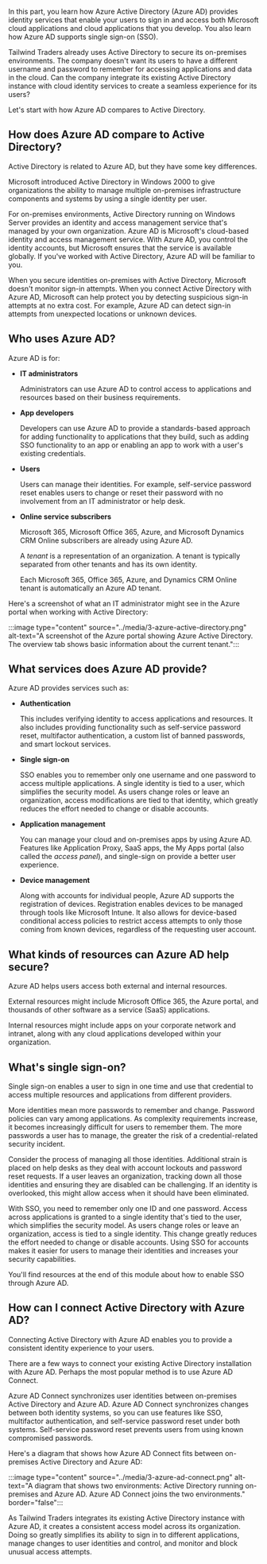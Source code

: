 In this part, you learn how Azure Active Directory (Azure AD) provides identity services that enable your users to sign in and access both Microsoft cloud applications and cloud applications that you develop. You also learn how Azure AD supports single sign-on (SSO).

Tailwind Traders already uses Active Directory to secure its on-premises environments. The company doesn't want its users to have a different username and password to remember for accessing applications and data in the cloud. Can the company integrate its existing Active Directory instance with cloud identity services to create a seamless experience for its users?

Let's start with how Azure AD compares to Active Directory.

## How does Azure AD compare to Active Directory?

Active Directory is related to Azure AD, but they have some key differences.

Microsoft introduced Active Directory in Windows 2000 to give organizations the ability to manage multiple on-premises infrastructure components and systems by using a single identity per user.

For on-premises environments, Active Directory running on Windows Server provides an identity and access management service that's managed by your own organization. Azure AD is Microsoft's cloud-based identity and access management service. With Azure AD, you control the identity accounts, but Microsoft ensures that the service is available globally. If you've worked with Active Directory, Azure AD will be familiar to you.

When you secure identities on-premises with Active Directory, Microsoft doesn't monitor sign-in attempts. When you connect Active Directory with Azure AD, Microsoft can help protect you by detecting suspicious sign-in attempts at no extra cost. For example, Azure AD can detect sign-in attempts from unexpected locations or unknown devices.

## Who uses Azure AD?

Azure AD is for:

* **IT administrators**

    Administrators can use Azure AD to control access to applications and resources based on their business requirements.
* **App developers**

    Developers can use Azure AD to provide a standards-based approach for adding functionality to applications that they build, such as adding SSO functionality to an app or enabling an app to work with a user's existing credentials.
* **Users**

    Users can manage their identities. For example, self-service password reset enables users to change or reset their password with no involvement from an IT administrator or help desk.
* **Online service subscribers**

    Microsoft 365, Microsoft Office 365, Azure, and Microsoft Dynamics CRM Online subscribers are already using Azure AD.

    A _tenant_ is a representation of an organization. A tenant is typically separated from other tenants and has its own identity.

    Each Microsoft 365, Office 365, Azure, and Dynamics CRM Online tenant is automatically an Azure AD tenant.

Here's a screenshot of what an IT administrator might see in the Azure portal when working with Active Directory:

:::image type="content" source="../media/3-azure-active-directory.png" alt-text="A screenshot of the Azure portal showing Azure Active Directory. The overview tab shows basic information about the current tenant.":::

## What services does Azure AD provide?

Azure AD provides services such as:

* **Authentication**

    This includes verifying identity to access applications and resources. It also includes providing functionality such as self-service password reset, multifactor authentication, a custom list of banned passwords, and smart lockout services.
* **Single sign-on**

    SSO enables you to remember only one username and one password to access multiple applications. A single identity is tied to a user, which simplifies the security model. As users change roles or leave an organization, access modifications are tied to that identity, which greatly reduces the effort needed to change or disable accounts.
* **Application management**

    You can manage your cloud and on-premises apps by using Azure AD. Features like Application Proxy, SaaS apps, the My Apps portal (also called the *access panel*), and single-sign on provide a better user experience.
* **Device management**

    Along with accounts for individual people, Azure AD supports the registration of devices. Registration enables devices to be managed through tools like Microsoft Intune. It also allows for device-based conditional access policies to restrict access attempts to only those coming from known devices, regardless of the requesting user account.

## What kinds of resources can Azure AD help secure?

Azure AD helps users access both external and internal resources.

External resources might include Microsoft Office 365, the Azure portal, and thousands of other software as a service (SaaS) applications.

Internal resources might include apps on your corporate network and intranet, along with any cloud applications developed within your organization.

## What's single sign-on?

Single sign-on enables a user to sign in one time and use that credential to access multiple resources and applications from different providers.

More identities mean more passwords to remember and change. Password policies can vary among applications. As complexity requirements increase, it becomes increasingly difficult for users to remember them. The more passwords a user has to manage, the greater the risk of a credential-related security incident.

Consider the process of managing all those identities. Additional strain is placed on help desks as they deal with account lockouts and password reset requests. If a user leaves an organization, tracking down all those identities and ensuring they are disabled can be challenging. If an identity is overlooked, this might allow access when it should have been eliminated.

With SSO, you need to remember only one ID and one password. Access across applications is granted to a single identity that's tied to the user, which simplifies the security model. As users change roles or leave an organization, access is tied to a single identity. This change greatly reduces the effort needed to change or disable accounts. Using SSO for accounts makes it easier for users to manage their identities and increases your security capabilities.

You'll find resources at the end of this module about how to enable SSO through Azure AD.

## How can I connect Active Directory with Azure AD?

Connecting Active Directory with Azure AD enables you to provide a consistent identity experience to your users.

There are a few ways to connect your existing Active Directory installation with Azure AD. Perhaps the most popular method is to use Azure AD Connect.

Azure AD Connect synchronizes user identities between on-premises Active Directory and Azure AD. Azure AD Connect synchronizes changes between both identity systems, so you can use features like SSO, multifactor authentication, and self-service password reset under both systems. Self-service password reset prevents users from using known compromised passwords.

Here's a diagram that shows how Azure AD Connect fits between on-premises Active Directory and Azure AD:

:::image type="content" source="../media/3-azure-ad-connect.png" alt-text="A diagram that shows two environments: Active Directory running on-premises and Azure AD. Azure AD Connect joins the two environments." border="false":::

As Tailwind Traders integrates its existing Active Directory instance with Azure AD, it creates a consistent access model across its organization. Doing so greatly simplifies its ability to sign in to different applications, manage changes to user identities and control, and monitor and block unusual access attempts.
